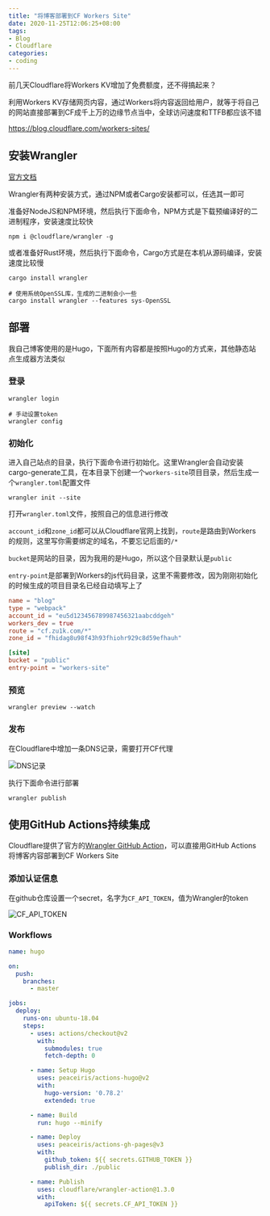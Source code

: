 ```yaml
---
title: "将博客部署到CF Workers Site"
date: 2020-11-25T12:06:25+08:00
tags:
- Blog
- Cloudflare
categories:
- coding
---
```


前几天Cloudflare将Workers KV增加了免费额度，还不得搞起来？

利用Workers KV存储网页内容，通过Workers将内容返回给用户，就等于将自己的网站直接部署到CF成千上万的边缘节点当中，全球访问速度和TTFB都应该不错

https://blog.cloudflare.com/workers-sites/

## 安装Wrangler

[官方文档](https://developers.cloudflare.com/workers/cli-wrangler/install-update)

Wrangler有两种安装方式，通过NPM或者Cargo安装都可以，任选其一即可

准备好NodeJS和NPM环境，然后执行下面命令，NPM方式是下载预编译好的二进制程序，安装速度比较快

```shell
npm i @cloudflare/wrangler -g
```

或者准备好Rust环境，然后执行下面命令，Cargo方式是在本机从源码编译，安装速度比较慢

```shell
cargo install wrangler

# 使用系统OpenSSL库，生成的二进制会小一些
cargo install wrangler --features sys-OpenSSL
```

## 部署

我自己博客使用的是Hugo，下面所有内容都是按照Hugo的方式来，其他静态站点生成器方法类似

### 登录

```shell
wrangler login

# 手动设置token
wrangler config
```

### 初始化

进入自己站点的目录，执行下面命令进行初始化。这里Wrangler会自动安装cargo-generate工具，在本目录下创建一个`workers-site`项目目录，然后生成一个`wrangler.toml`配置文件

```shell
wrangler init --site
```

打开`wrangler.toml`文件，按照自己的信息进行修改

`account_id`和`zone_id`都可以从Cloudflare官网上找到，`route`是路由到Workers的规则，这里写你需要绑定的域名，不要忘记后面的`/*`

`bucket`是网站的目录，因为我用的是Hugo，所以这个目录默认是`public`

`entry-point`是部署到Workers的js代码目录，这里不需要修改，因为刚刚初始化的时候生成的项目目录名已经自动填写上了

```toml
name = "blog"
type = "webpack"
account_id = "eu5d123456789987456321aabcddgeh"
workers_dev = true
route = "cf.zu1k.com/*"
zone_id = "fhidag8u98f43h93fhiohr929c8d59efhauh"

[site]
bucket = "public"
entry-point = "workers-site"
```

### 预览

```shell
wrangler preview --watch
```

### 发布

在Cloudflare中增加一条DNS记录，需要打开CF代理

![DNS记录](cf-dns.png)

执行下面命令进行部署

```shell
wrangler publish
```

## 使用GitHub Actions持续集成

Cloudflare提供了官方的[Wrangler GitHub Action](https://github.com/marketplace/actions/deploy-to-cloudflare-workers-with-wrangler)，可以直接用GitHub Actions将博客内容部署到CF Workers Site

### 添加认证信息

在github仓库设置一个secret，名字为`CF_API_TOKEN`，值为Wrangler的token

![CF_API_TOKEN](token.png)

### Workflows

```yml
name: hugo

on:
  push:
    branches:
      - master

jobs:
  deploy:
    runs-on: ubuntu-18.04
    steps:
      - uses: actions/checkout@v2
        with:
          submodules: true
          fetch-depth: 0

      - name: Setup Hugo
        uses: peaceiris/actions-hugo@v2
        with:
          hugo-version: '0.78.2'
          extended: true

      - name: Build
        run: hugo --minify

      - name: Deploy
        uses: peaceiris/actions-gh-pages@v3
        with:
          github_token: ${{ secrets.GITHUB_TOKEN }}
          publish_dir: ./public

      - name: Publish
        uses: cloudflare/wrangler-action@1.3.0
        with:
          apiToken: ${{ secrets.CF_API_TOKEN }}
```
